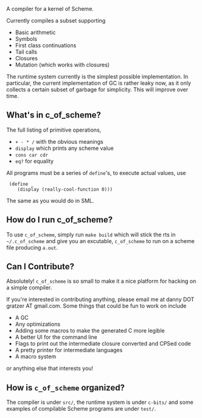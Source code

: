 A compiler for a kernel of Scheme.

Currently compiles a subset supporting

 - Basic arithmetic
 - Symbols
 - First class continuations
 - Tail calls
 - Closures
 - Mutation (which works with closures)

The runtime system currently is the simplest possible implementation.
In particular, the current implementation of GC is rather leaky now,
as it only collects a certain subset of garbage for simplicity.
This will improve over time.


## What's in c_of_scheme?
The full listing of primitive operations,

 - `+ - * /` with the obvious meanings
 - `display` which prints any scheme value
 - `cons car cdr`
 - `eq?` for equality

All programs must be a series of `define`'s, to execute actual values, use

     (define _
        (display (really-cool-function 0)))

The same as you would do in SML.

## How do I run c_of_scheme?

To use `c_of_scheme`, simply run `make build` which will stick the rts in `~/.c_of_scheme` and give you
an excutable, `c_of_scheme` to run on a scheme file producing `a.out`.

## Can I Contribute?
Absolutely! `c_of_scheme` is so small to make it a nice platform for hacking on a simple compiler.

If you're interested in contributing anything, please email me at danny DOT gratzer AT gmail.com.
Some things that could be fun to work on include

 - A GC
 - Any optimizations
 - Adding some macros to make the generated C more legible
 - A better UI for the command line
 - Flags to print out the intermediate closure converted and CPSed code
 - A pretty printer for intermediate languages
 - A macro system

or anything else that interests you!

## How is `c_of_scheme` organized?

The compiler is under `src/`, the runtime system is under `c-bits/` and some
examples of compilable Scheme programs are under `test/`.

